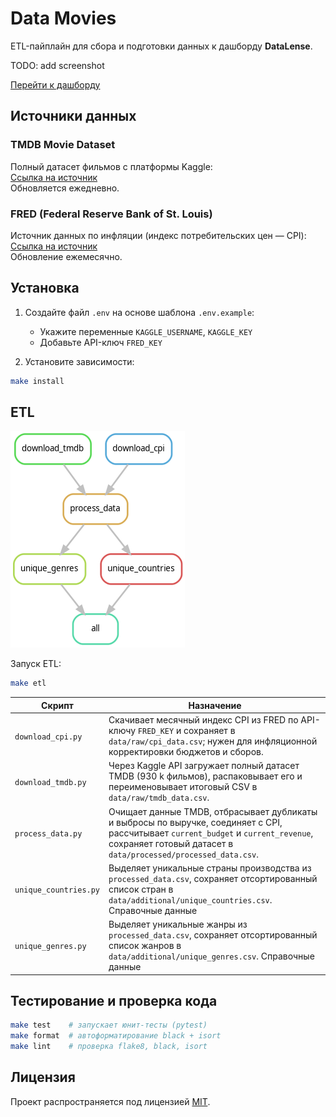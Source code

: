 # Data Movies

ETL-пайплайн для сбора и подготовки данных к дашборду **DataLense**.

TODO: add screenshot

[Перейти к дашборду](https://datalens.yandex/0lqr1ktbcthyl)

## Источники данных

### TMDB Movie Dataset
Полный датасет фильмов с платформы Kaggle:  
[Ссылка на источник](https://www.kaggle.com/datasets/asaniczka/tmdb-movies-dataset-2023-930k-movies)  
Обновляется ежедневно.

### FRED (Federal Reserve Bank of St. Louis)
Источник данных по инфляции (индекс потребительских цен — CPI):  
[Ссылка на источник](https://fred.stlouisfed.org/series/CPIAUCNS)  
Обновление ежемесячно.

## Установка

1. Создайте файл `.env` на основе шаблона `.env.example`:
   - Укажите переменные `KAGGLE_USERNAME`, `KAGGLE_KEY`
   - Добавьте API-ключ `FRED_KEY`

2. Установите зависимости:
```bash
make install
```

## ETL

![DAG](./references/dag.png)

Запуск ETL:
```bash
make etl
```

| Скрипт | Назначение |
|------|-----------|
| `download_cpi.py` | Скачивает месячный индекс CPI из FRED по API-ключу `FRED_KEY` и сохраняет в `data/raw/cpi_data.csv`; нужен для инфляционной корректировки бюджетов и сборов. |
| `download_tmdb.py` | Через Kaggle API загружает полный датасет TMDB (930 k фильмов), распаковывает его и переименовывает итоговый CSV в `data/raw/tmdb_data.csv`. |
| `process_data.py` | Очищает данные TMDB, отбрасывает дубликаты и выбросы по выручке, соединяет с CPI, рассчитывает `current_budget` и `current_revenue`, сохраняет готовый датасет в `data/processed/processed_data.csv`. |
| `unique_countries.py` | Выделяет уникальные страны производства из `processed_data.csv`, сохраняет отсортированный список стран в `data/additional/unique_countries.csv`. Справочные данные |
| `unique_genres.py` | Выделяет уникальные жанры из `processed_data.csv`, сохраняет отсортированный список жанров в `data/additional/unique_genres.csv`. Справочные данные |

## Тестирование и проверка кода
```bash
make test    # запускает юнит-тесты (pytest)
make format  # автоформатирование black + isort
make lint    # проверка flake8, black, isort
```

## Лицензия
Проект распространяется под лицензией [MIT](LICENSE).

